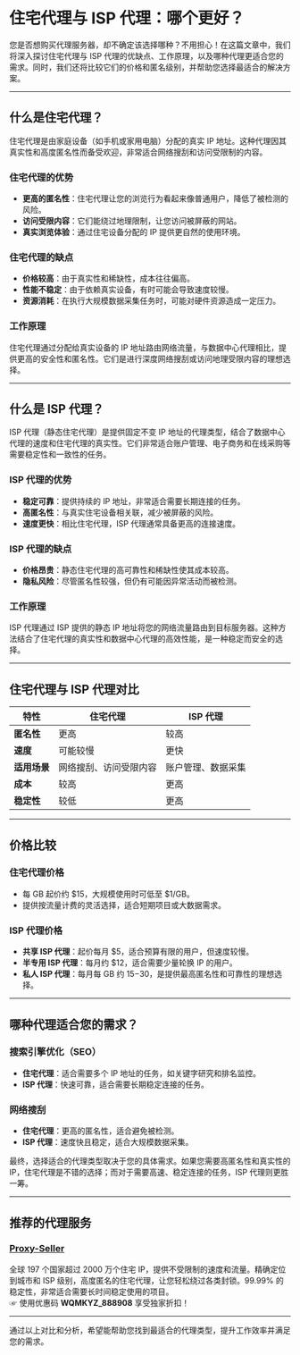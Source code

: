 # 住宅代理与 ISP 代理：哪个更好？

您是否想购买代理服务器，却不确定该选择哪种？不用担心！在这篇文章中，我们将深入探讨住宅代理与 ISP 代理的优缺点、工作原理，以及哪种代理更适合您的需求。同时，我们还将比较它们的价格和匿名级别，并帮助您选择最适合的解决方案。

---

## 什么是住宅代理？

住宅代理是由家庭设备（如手机或家用电脑）分配的真实 IP 地址。这种代理因其真实性和高度匿名性而备受欢迎，非常适合网络搜刮和访问受限制的内容。

### 住宅代理的优势

- **更高的匿名性**：住宅代理让您的浏览行为看起来像普通用户，降低了被检测的风险。
- **访问受限内容**：它们能绕过地理限制，让您访问被屏蔽的网站。
- **真实浏览体验**：通过住宅设备分配的 IP 提供更自然的使用环境。

### 住宅代理的缺点

- **价格较高**：由于真实性和稀缺性，成本往往偏高。
- **性能不稳定**：由于依赖真实设备，有时可能会导致速度较慢。
- **资源消耗**：在执行大规模数据采集任务时，可能对硬件资源造成一定压力。

### 工作原理

住宅代理通过分配给真实设备的 IP 地址路由网络流量，与数据中心代理相比，提供更高的安全性和匿名性。它们是进行深度网络搜刮或访问地理受限内容的理想选择。

---

## 什么是 ISP 代理？

ISP 代理（静态住宅代理）是提供固定不变 IP 地址的代理类型，结合了数据中心代理的速度和住宅代理的真实性。它们非常适合账户管理、电子商务和在线采购等需要稳定性和一致性的任务。

### ISP 代理的优势

- **稳定可靠**：提供持续的 IP 地址，非常适合需要长期连接的任务。
- **高匿名性**：与真实住宅设备相关联，减少被屏蔽的风险。
- **速度更快**：相比住宅代理，ISP 代理通常具备更高的连接速度。

### ISP 代理的缺点

- **价格昂贵**：静态住宅代理的高可靠性和稀缺性使其成本较高。
- **隐私风险**：尽管匿名性较强，但仍有可能因异常活动而被检测。

### 工作原理

ISP 代理通过 ISP 提供的静态 IP 地址将您的网络流量路由到目标服务器。这种方法结合了住宅代理的真实性和数据中心代理的高效性能，是一种稳定而安全的选择。

---

## 住宅代理与 ISP 代理对比

| 特性              | 住宅代理                    | ISP 代理                  |
|-------------------|-----------------------------|---------------------------|
| **匿名性**       | 更高                        | 较高                      |
| **速度**         | 可能较慢                    | 更快                      |
| **适用场景**     | 网络搜刮、访问受限内容      | 账户管理、数据采集        |
| **成本**         | 较高                        | 更高                      |
| **稳定性**       | 较低                        | 更高                      |

---

## 价格比较

### 住宅代理价格
- 每 GB 起价约 $15，大规模使用时可低至 $1/GB。
- 提供按流量计费的灵活选择，适合短期项目或大数据需求。

### ISP 代理价格
- **共享 ISP 代理**：起价每月 $5，适合预算有限的用户，但速度较慢。
- **半专用 ISP 代理**：每月约 $12，适合需要少量轮换 IP 的用户。
- **私人 ISP 代理**：每月每 GB 约 $15-$30，是提供最高匿名性和可靠性的理想选择。

---

## 哪种代理适合您的需求？

### 搜索引擎优化（SEO）
- **住宅代理**：适合需要多个 IP 地址的任务，如关键字研究和排名监控。
- **ISP 代理**：快速可靠，适合需要长期稳定连接的任务。

### 网络搜刮
- **住宅代理**：更高的匿名性，适合避免被检测。
- **ISP 代理**：速度快且稳定，适合大规模数据采集。

最终，选择适合的代理类型取决于您的具体需求。如果您需要高匿名性和真实性的 IP，住宅代理是不错的选择；而对于需要高速、稳定连接的任务，ISP 代理则更胜一筹。

---

## 推荐的代理服务

### [Proxy-Seller](https://bit.ly/proxy-seller-coupon)
全球 197 个国家超过 2000 万个住宅 IP，提供不受限制的速度和流量。精确定位到城市和 ISP 级别，高度匿名的住宅代理，让您轻松绕过各类封锁。99.99% 的稳定性，非常适合需要长时间稳定使用的项目。  
☞ 使用优惠码 **WQMKYZ_888908** 享受独家折扣！

---

通过以上对比和分析，希望能帮助您找到最适合的代理类型，提升工作效率并满足您的需求。
